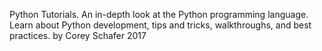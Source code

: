 Python Tutorials. An in-depth look at the Python programming language.
Learn about Python development, tips and tricks, walkthroughs, and best practices.
by Corey Schafer 2017
